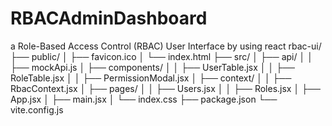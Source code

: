 # RBACAdminDashboard
a Role-Based Access Control (RBAC) User Interface by using react 
rbac-ui/
├── public/
│   ├── favicon.ico
│   └── index.html
├── src/
│   ├── api/
│   │   ├── mockApi.js
│   ├── components/
│   │   ├── UserTable.jsx
│   │   ├── RoleTable.jsx
│   │   ├── PermissionModal.jsx
│   ├── context/
│   │   ├── RbacContext.jsx
│   ├── pages/
│   │   ├── Users.jsx
│   │   ├── Roles.jsx
│   ├── App.jsx
│   ├── main.jsx
│   └── index.css
├── package.json
└── vite.config.js

